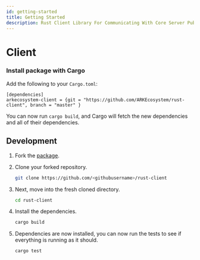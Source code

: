 ```yaml
---
id: getting-started
title: Getting Started
description: Rust Client Library For Communicating With Core Server Public REST API
---
```


# Client

### Install package with Cargo

Add the following to your `Cargo.toml`:

```text
[dependencies]
arkecosystem-client = {git = "https://github.com/ARKEcosystem/rust-client", branch = "master" }
```

You can now run `cargo build`, and Cargo will fetch the new dependencies and all of their dependencies.

## Development

1. Fork the [package](https://github.com/ARKEcosystem/rust-client).
2. Clone your forked repository.

   ```bash
   git clone https://github.com/<githubusername>/rust-client
   ```

3. Next, move into the fresh cloned directory.

   ```bash
   cd rust-client
   ```

4. Install the dependencies.

   ```bash
   cargo build
   ```

5. Dependencies are now installed, you can now run the tests to see if everything is running as it should.

   ```bash
   cargo test
   ```


